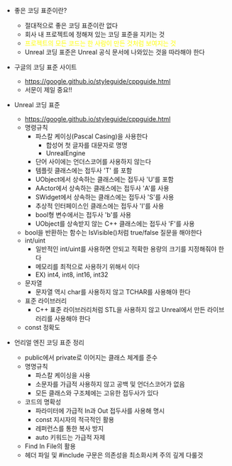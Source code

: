 - 좋은 코딩 표준이란?
	- 절대적으로 좋은 코딩 표준이란 없다
	- 회사 내 프로젝트에 정해져 있는 코딩 표준을 지키는 것
	- <font color="#ffff00">프로젝트의 모든 코드는 한 사람이 만든 것처럼 보여지는 것</font>
	- Unreal 코딩 표준은 Unreal 공식 문서에 나와있는 것을 따라해야 한다

- 구글의 코딩 표준 사이트
	- https://google.github.io/styleguide/cppguide.html
	- 서문이 제일 중요!!

- Unreal 코딩 표준
	- https://google.github.io/styleguide/cppguide.html
	- 명령규칙
		- 파스칼 케이싱(Pascal Casing)을 사용한다
			-  합성어 첫 글자를 대문자로 명명
			- UnrealEngine
		- 단어 사이에는 언더스코어를 사용하지 않는다
		- 템플릿 클래스에는 접두사 'T' 를 포함
		- UObject에서 상속하는 클래스에는 접두사 'U'를 포함
		- AActor에서 상속하는 클래스에는 접두사 'A'를 사용
		- SWidget에서 상속하는 클래스에는 접두사 'S'를 사용
		- 추상적 인터페이스인 클래스에는 접두사 'I'를 사용
		- bool형 변수에서는 접두사 'b'를 사용
		- UObject를 상속받지 않는 C++ 클래스에는 접두사 'F'를 사용
	- bool을 반환하는 함수는 IsVisible()처럼 true/false 질문을 해야한다
	- int/uint
		- 일반적인 int/uint를 사용하면 안되고 적확한 용량의 크기를 지정해줘야 한다
		- 메모리를 최적으로 사용하기 위해서 이다
		- EX) int4, int8, int16, int32
	- 문자열
		- 문자열 역시 char를 사용하지 않고 TCHAR를 사용해야 한다
	- 표준 라이브러리
		- C++ 표준 라이브러리처럼 STL을 사용하지 않고 Unreal에서 만든 라이브러리를 사용해야 한다
	- const 정확도

- 언리얼 엔진 코딩 표준 정리
	- public에서 private로 이어지는 클래스 체계를 준수
	- 명명규칙
		- 파스칼 케이싱을 사용
		- 소문자를 가급적 사용하지 않고 공백 및 언더스코어가 없음
		- 모든 클래스와 구조체에는 고유한 접두사가 있다
	- 코드의 명확성
		- 파라미터에 가급적 In과 Out 접두사를 사용해 명시
		- const 지시자의 적극적인 활용
		- 레퍼런스를 통한 복사 방지
		- auto 키워드는 가급적 자제
	- Find In File의 활용
	- 헤더 파일 및 #include 구문은 의존성을 최소화시켜 주의 깊게 다룰것
